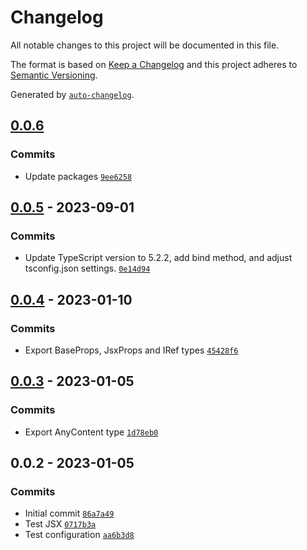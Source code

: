 # Changelog

All notable changes to this project will be documented in this file.

The format is based on [Keep a Changelog](https://keepachangelog.com/en/1.0.0/)
and this project adheres to [Semantic Versioning](https://semver.org/spec/v2.0.0.html).

Generated by [`auto-changelog`](https://github.com/CookPete/auto-changelog).

## [0.0.6](https://github.com/Immugio/jsx-and-html-utils/compare/0.0.5...0.0.6)

### Commits

- Update packages [`9ee6258`](https://github.com/Immugio/jsx-and-html-utils/commit/9ee62586548a24aa834049f480d1cba6dca6c9a3)

## [0.0.5](https://github.com/Immugio/jsx-and-html-utils/compare/0.0.4...0.0.5) - 2023-09-01

### Commits

- Update TypeScript version to 5.2.2, add bind method, and adjust tsconfig.json settings. [`0e14d94`](https://github.com/Immugio/jsx-and-html-utils/commit/0e14d9478e2b4a99dfb94785f396cc1903d0a3ea)

## [0.0.4](https://github.com/Immugio/jsx-and-html-utils/compare/0.0.3...0.0.4) - 2023-01-10

### Commits

- Export BaseProps, JsxProps and IRef types [`45428f6`](https://github.com/Immugio/jsx-and-html-utils/commit/45428f6f6fbb3a87ed631bb6363df0bd49f8f42d)

## [0.0.3](https://github.com/Immugio/jsx-and-html-utils/compare/0.0.2...0.0.3) - 2023-01-05

### Commits

- Export AnyContent type [`1d78eb0`](https://github.com/Immugio/jsx-and-html-utils/commit/1d78eb0635c02edfc4edf829604866ed14089773)

## 0.0.2 - 2023-01-05

### Commits

- Initial commit [`86a7a49`](https://github.com/Immugio/jsx-and-html-utils/commit/86a7a4976575db6c64518af81d01b6bbe0902dd8)
- Test JSX [`0717b3a`](https://github.com/Immugio/jsx-and-html-utils/commit/0717b3adbb2d06d2ca6de5a66c0e99157ae5f7a1)
- Test configuration [`aa6b3d8`](https://github.com/Immugio/jsx-and-html-utils/commit/aa6b3d8b4d7e35d25f30bf01130f792bb5911ebb)
